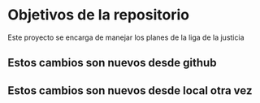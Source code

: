 # Objetivos de la repositorio

Este proyecto se encarga de manejar los planes de la liga de la justicia

## Estos cambios son nuevos desde github 
## Estos cambios son nuevos desde local otra vez
